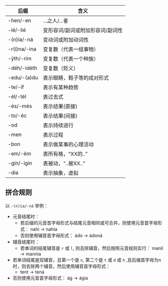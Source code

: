 
| 后缀           | 含义                |
|--------------|-------------------|
| -hen/-en     | ...之人/...者        |
| -ié/-lié     | 变形容词/副词或附加形容词/副词性 |
| -(n)ia/-ná   | 变动词或附加动词性         |
| -r(i)na/-ina | 变复数（代表一组事物）       |
| -ÿth/-rim    | 变复数（代表一个种族）       |
| -déh/-idéth  | 变复数（贬义）           |
| -edu/-(a)du  | 表示眼睛，鞋子等的成对形式     |
| -te/-íf      | 表示有某种趋势           |
| -él/-tél     | 表过去式              |
| -és/-més     | 表示结果(直接)          |
| -to/-éc      | 表示结果(间接)          |
| -od          | 表示持续进行            |
| -men         | 表示过程              |
| -bon         | 表示做某事的心理活动        |
| -em/-ém      | 表所有格，“XX的..”      |
| -gin/-igin   | 表被动，“..被XX..”     |
| -dia         | 表示抽象，虚拟           |

## 拼合规则

以 `-(n)ia/-ná` 举例：
- 元音结尾时：
  - 若后缀的元音首字母形式与结尾元音相同或可合并，则使用元音首字母形式：
  nahi -> nahia
  - 否则使用辅音首字母形式：
  ádo -> ádoná
- 辅音结尾时：
  - 若单词的结尾辅音是 `r` 或 `l`, 则去除辅音，然后按照元音规则实行：
  manil -> mannia
- 若单词结尾是双辅音，且第一个是 `n`, 第二个是 `t` 或 `d` 或 `h` ,且后缀首字母为n时，则去除两个辅音，然后使用辅音首字母形式：
  - tent -> tená
- 否则使用元音首字母形式：
  ág -> ágia
